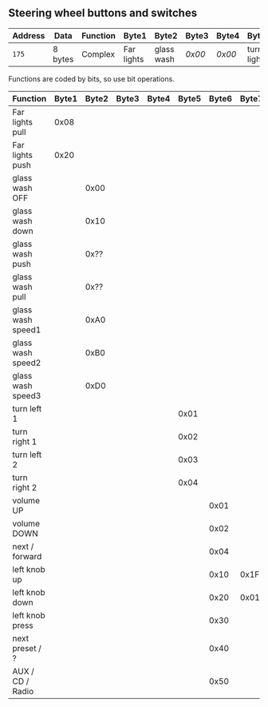 

## Steering wheel buttons and switches

| Address | Data    | Function | Byte1      | Byte2      | Byte3 | Byte4 | Byte5 | Byte6 | Byte7   | Byte8   |
| ------- | ----    | -------- | -----      | -----      | ----- | ----- | ----- | ----- | -----   | -----   |
| `175`   | 8 bytes | Complex  | Far lights | glass wash | *0x00*| *0x00* | turn lights | Buttons | left knob | right knob|

Functions are coded by bits, so use bit operations.

| Function | Byte1  | Byte2 | Byte3 | Byte4 | Byte5 | Byte6 | Byte7 | Byte8 |
| -------- | -----  | ----- | ----- | ----- | ----- | ----- | ----- | ----- |
| Far lights pull    | 0x08 | |  |  |  |  |  |  |
| Far lights push    | 0x20 | |  |  |  |  |  |  |
| glass wash OFF     |  | 0x00 |  |  |  |  |  |  |
| glass wash down    |  | 0x10 |  |  |  |  |  |  |
| glass wash push    |  | 0x?? |  |  |  |  |  |  |
| glass wash pull    |  | 0x?? |  |  |  |  |  |  |
| glass wash speed1  |  | 0xA0 |  |  |  |  |  |  |
| glass wash speed2  |  | 0xB0 |  |  |  |  |  |  |
| glass wash speed3  |  | 0xD0 |  |  |  |  |  |  |
| turn left 1        |  |  |  |  | 0x01 |  |  |  |
| turn right 1       |  |  |  |  | 0x02 |  |  |  |
| turn left 2        |  |  |  |  | 0x03 |  |  |  |
| turn right 2       |  |  |  |  | 0x04 |  |  |  |
| volume UP          |  |  |  |  |  | 0x01 |  | 0x01 |
| volume DOWN        |  |  |  |  |  | 0x02 |  | 0x1F |
| next / forward     |  |  |  |  |  | 0x04 |  |  |
| left knob up       |  |  |  |  |  | 0x10 | 0x1F |  |
| left knob down     |  |  |  |  |  | 0x20 | 0x01 |  |
| left knob press    |  |  |  |  |  | 0x30 |  |  |
| next preset / ?    |  |  |  |  |  | 0x40 |  |  |
| AUX / CD / Radio   |  |  |  |  |  | 0x50 |  |  |
